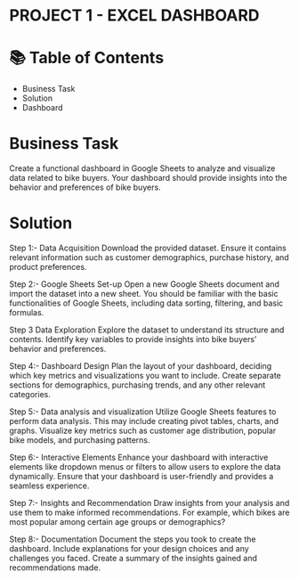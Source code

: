 # PROJECT 1 - EXCEL DASHBOARD #
# 📚 Table of Contents #
- Business Task
- Solution
- Dashboard

 # Business Task
 Create a functional dashboard in Google Sheets to analyze and visualize data related to bike buyers. Your dashboard should provide insights into the behavior and preferences of bike buyers.

 # Solution
 Step 1:- Data Acquisition Download the provided dataset. Ensure it contains relevant information such as customer demographics, purchase history, and product preferences.

Step 2:- Google Sheets Set-up Open a new Google Sheets document and import the dataset into a new sheet. You should be familiar with the basic functionalities of Google Sheets, including data sorting, filtering, and basic formulas.

Step 3 Data Exploration Explore the dataset to understand its structure and contents. Identify key variables to provide insights into bike buyers’ behavior and preferences.

Step 4:- Dashboard Design Plan the layout of your dashboard, deciding which key metrics and visualizations you want to include. Create separate sections for demographics, purchasing trends, and any other relevant categories.

Step 5:- Data analysis and visualization Utilize Google Sheets features to perform data analysis. This may include creating pivot tables, charts, and graphs. Visualize key metrics such as customer age distribution, popular bike models, and purchasing patterns.

Step 6:- Interactive Elements Enhance your dashboard with interactive elements like dropdown menus or filters to allow users to explore the data dynamically. Ensure that your dashboard is user-friendly and provides a seamless experience.

Step 7:- Insights and Recommendation Draw insights from your analysis and use them to make informed recommendations. For example, which bikes are most popular among certain age groups or demographics?

Step 8:- Documentation Document the steps you took to create the dashboard. Include explanations for your design choices and any challenges you faced. Create a summary of the insights gained and recommendations made.
